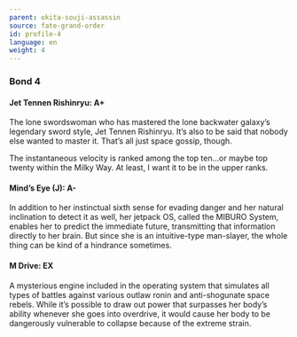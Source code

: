 ```yaml
---
parent: okita-souji-assassin
source: fate-grand-order
id: profile-4
language: en
weight: 4
---
```


### Bond 4

#### Jet Tennen Rishinryu: A+

The lone swordswoman who has mastered the lone backwater galaxy’s legendary sword style, Jet Tennen Rishinryu. It’s also to be said that nobody else wanted to master it. That’s all just space gossip, though.

The instantaneous velocity is ranked among the top ten…or maybe top twenty within the Milky Way. At least, I want it to be in the upper ranks.

#### Mind’s Eye (J): A-

In addition to her instinctual sixth sense for evading danger and her natural inclination to detect it as well, her jetpack OS, called the MIBURO System, enables her to predict the immediate future, transmitting that information directly to her brain. But since she is an intuitive-type man-slayer, the whole thing can be kind of a hindrance sometimes.

#### M Drive: EX

A mysterious engine included in the operating system that simulates all types of battles against various outlaw ronin and anti-shogunate space rebels. While it’s possible to draw out power that surpasses her body’s ability whenever she goes into overdrive, it would cause her body to be dangerously vulnerable to collapse because of the extreme strain.
